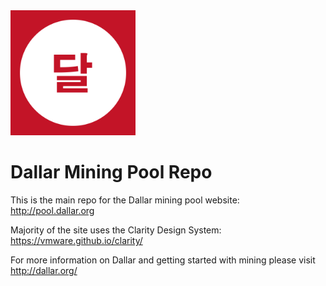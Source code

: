 <img src="src/images/dallar_logo.png" alt="Drawing" style="width: 200px;"/>

Dallar Mining Pool Repo
============
This is the main repo for the Dallar mining pool website: http://pool.dallar.org

Majority of the site uses the Clarity Design System: https://vmware.github.io/clarity/

For more information on Dallar and getting started with mining please visit http://dallar.org/
